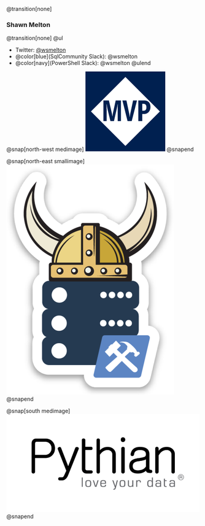 @transition[none]
### Shawn Melton

@transition[none]
@ul
- Twitter: [@wsmelton](https://twitter.com/wsmelton)
- @color[blue](SqlCommunity Slack): @wsmelton
- @color[navy](PowerShell Slack): @wsmelton
@ulend

@snap[north-west medimage]
![mvp-logo](images/mvp_blue_avatar.png)
@snapend

@snap[north-east smallimage]
![dbatools-thor](images/dbatools_thor.png)
@snapend

@snap[south medimage]
![pythian-logo](images/pythian_black.png)
@snapend
